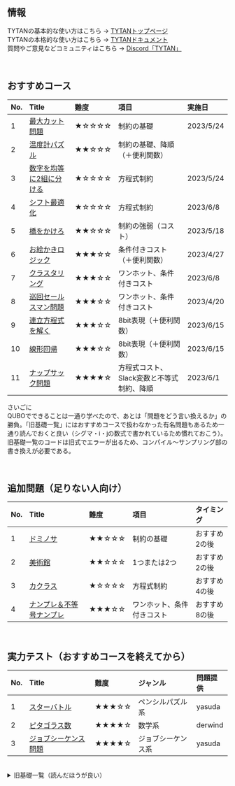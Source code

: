 ## 情報

TYTANの基本的な使い方はこちら → [TYTANトップページ](https://github.com/tytansdk/tytan)<br>
TYTANの本格的な使い方はこちら → [TYTANドキュメント](https://github.com/tytansdk/tytan/blob/main/document%20.md)<br>
質問やご意見などコミュニティはこちら → [Discord「TYTAN」](https://discord.gg/qT5etstPW8)

<br>

## おすすめコース
|No.|Title|難度|項目|実施日|
|:--|:--|:--|:--|:--|
|1|<a href="https://colab.research.google.com/drive/1cPM7qx-mTIqxHQztKHJuW3EaCHn5hegg?usp=sharing" target="_blank">最大カット問題</a>|★☆☆☆☆|制約の基礎|2023/5/24|
|2|<a href="https://colab.research.google.com/drive/1OkfbSQskWgyzKpbElqMEpd4ZhU9X05vv?usp=sharing" target="_blank">温度計パズル</a>|★★☆☆☆|制約の基礎、降順（＋便利関数）||
|3|<a href="https://colab.research.google.com/drive/18pth1OMi2c9YO-hUC1sPxpjSKJoRnPIE?usp=sharing" target="_blank">数字を均等に2組に分ける</a>|★☆☆☆☆|方程式制約|2023/5/24|
|4|<a href="https://colab.research.google.com/drive/1OYLy5kEcYwK59nCJH7IUZOU2gQc3w-Ku?usp=sharing" target="_blank">シフト最適化</a>|★☆☆☆☆|方程式制約|2023/6/8|
|5|<a href="https://colab.research.google.com/drive/1oOEfCP9Ds9RvNwuE2Ri8PPw0o-FeW2TU?usp=sharing" target="_blank">橋をかけろ</a>|★★☆☆☆|制約の強弱（コスト）|2023/5/18|
|6|<a href="https://colab.research.google.com/drive/1WwsQkrIGS7YMz26BvrExIBD3MvpxEhzT?usp=sharing" target="_blank">お絵かきロジック</a>|★★★☆☆|条件付きコスト（＋便利関数）|2023/4/27|
|7|<a href="https://colab.research.google.com/drive/1ENTU11JxMPujaNx0MJ3gycamt8rZB3Xw?usp=sharing" target="_blank">クラスタリング</a>|★★★☆☆|ワンホット、条件付きコスト|2023/6/8|
|8|<a href="https://colab.research.google.com/drive/17EVg0h-yMPm_qYLw8XMsCwCydaSDqajx?usp=sharing" target="_blank">巡回セールスマン問題</a>|★★★☆☆|ワンホット、条件付きコスト|2023/4/20|
|9|<a href="https://colab.research.google.com/drive/1Tdi6jJUtgStU4ip6F0t0NUXxn7urPH8d?usp=sharing" target="_blank">連立方程式を解く</a>|★★★☆☆|8bit表現（＋便利関数）|2023/6/15|
|10|<a href="https://colab.research.google.com/drive/1Zt9FFF48S0tYRgpoiTOaLxiaHpWjTgLg?usp=sharing" target="_blank">線形回帰</a>|★★★☆☆|8bit表現（＋便利関数）|2023/6/15|
|11|<a href="https://colab.research.google.com/drive/128pWGsIQc5SZRZAwL-2cOlaWu5IbBZwT?usp=sharing" target="_blank">ナップサック問題</a>|★★★★☆|方程式コスト、Slack変数と不等式制約、降順|2023/6/1|

さいごに<br>
QUBOでできることは一通り学べたので、あとは「問題をどう言い換えるか」の勝負。「旧基礎一覧」にはおすすめコースで扱わなかった有名問題もあるため一通り読んでおくと良い（シグマ・i・jの数式で書かれているため慣れておこう）。旧基礎一覧のコードは旧式でエラーが出るため、コンパイル～サンプリング部の書き換えが必要である。

<br>

## 追加問題（足りない人向け）
|No.|Title|難度|項目|タイミング|
|:--|:--|:--|:--|:--|
|1|<a href="https://colab.research.google.com/drive/1ty72wZZyWtxLsCkDPeHlYo-MTmpxzeVY?usp=sharing" target="_blank">ドミノサ</a>|★★☆☆☆|制約の基礎|おすすめ2の後|
|2|<a href="https://colab.research.google.com/drive/1oRoYlTXzLq6uLoG_gm4kX6gLAPZN0Fw8?usp=sharing" target="_blank">美術館</a>|★★☆☆☆|1つまたは2つ|おすすめ2の後|
|3|<a href="https://colab.research.google.com/drive/1-vrk7FUOGxf4odsB8KRe0lwjC-yf4ChN?usp=sharing" target="_blank">カクラス</a>|★☆☆☆☆|方程式制約|おすすめ4の後|
|4|<a href="https://colab.research.google.com/drive/1jP54pecRhdMgI1BMtdcI_sXWM1UZkjTm?usp=sharing" target="_blank">ナンプレ＆不等号ナンプレ</a>|★★★☆☆|ワンホット、条件付きコスト|おすすめ8の後|

<br>

## 実力テスト（おすすめコースを終えてから）
|No.|Title|難度|ジャンル|問題提供|
|:--|:--|:--|:--|:--|
|1|<a href="https://colab.research.google.com/drive/1bMO0k-uvSkj8x0Hjrx-7nsI694w6s5S_?usp=sharing" target="_blank">スターバトル</a>|★★★☆☆|ペンシルパズル系|yasuda|
|2|<a href="https://colab.research.google.com/drive/11UzMBeLhuVIiuo7QpoMHQKcP-2OGNnRs?usp=sharing" target="_blank">ピタゴラス数</a>|★★★★☆|数学系|derwind|
|3|<a href="https://colab.research.google.com/drive/1dRgHQq5kWxVkQ2-y9NL266kROnq_sVeW?usp=sharing" target="_blank">ジョブシーケンス問題</a>|★★★★☆|ジョブシーケンス系|yasuda|

<br>

<details>
<summary>旧基礎一覧（読んだほうが良い）</summary><div>

## 旧基礎一覧
|File|Title|実施日|
|:--|:--|:--|
|tutorial00.|<a href="tutorial/tutorial00_networkx.ipynb">ネットワークX</a>|2023/04/11|
|tutorial01.|<a href="tutorial/tutorial01_qubo.ipynb">イジングとQUBO</a>|2023/04/14|
|tutorial02.|<a href="tutorial/tutorial02_maxcut.ipynb">マックスカット問題、自然数分割問題</a>|2023/05/17|
|tutorial03.|<a href="tutorial/tutorial03_bil.ipynb">整数計画問題</a>|2023/05/17|
|tutorial04.|<a href="tutorial/tutorial04_graphcoloring.ipynb">グラフ分割問題、グラフカラーリング問題</a>|2023/05/17|
|tutorial05.|<a href="tutorial/tutorial05_cliques.ipynb">クリーク判定問題、クリークカバー問題</a>||
|tutorial06.|<a href="tutorial/tutorial06_job_sequencing_problem.ipynb">ジョブシークエンス、ナップザック問題</a>||
|tutorial07.|<a href="tutorial/tutorial07_setcover_setpacking.ipynb">セットカバー、セットパッキング</a>||
|tutorial08.|<a href="tutorial/tutorial08_clustering_vertex_cover.ipynb">クラスタリング、頂点被覆問題</a>||
|tutorial09.|<a href="tutorial/tutorial09_trafficflow_optimization.ipynb">交通最適化問題</a>||
|tutorial10.|<a href="tutorial/tutorial10_liner_reg.ipynb">イジング線形回帰</a>||
</div></details>
